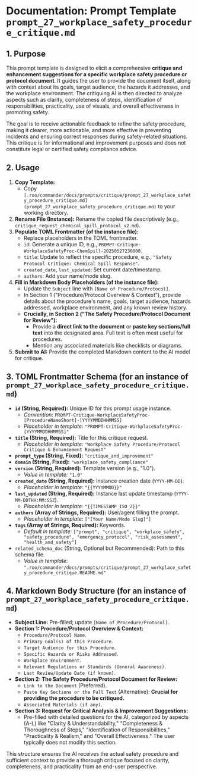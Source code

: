 # Documentation: Prompt Template `prompt_27_workplace_safety_procedure_critique.md`

## 1. Purpose

This prompt template is designed to elicit a comprehensive **critique and enhancement suggestions for a specific workplace safety procedure or protocol document**. It guides the user to provide the document itself, along with context about its goals, target audience, the hazards it addresses, and the workplace environment. The critiquing AI is then directed to analyze aspects such as clarity, completeness of steps, identification of responsibilities, practicality, use of visuals, and overall effectiveness in promoting safety.

The goal is to receive actionable feedback to refine the safety procedure, making it clearer, more actionable, and more effective in preventing incidents and ensuring correct responses during safety-related situations. This critique is for informational and improvement purposes and does not constitute legal or certified safety compliance advice.

## 2. Usage

1.  **Copy Template:**
    *   Copy `[.roo/commander/docs/prompts/critique/prompt_27_workplace_safety_procedure_critique.md](prompt_27_workplace_safety_procedure_critique.md)` to your working directory.
2.  **Rename File (Instance):** Rename the copied file descriptively (e.g., `critique_request_chemical_spill_protocol_v2.md`).
3.  **Populate TOML Frontmatter (of the instance file):**
    *   Replace placeholders in the TOML frontmatter.
    *   `id`: Generate a unique ID, e.g., `PROMPT-Critique-WorkplaceSafetyProc-ChemSpill-20250527230000`.
    *   `title`: Update to reflect the specific procedure, e.g., `"Safety Protocol Critique: Chemical Spill Response"`.
    *   `created_date`, `last_updated`: Set current date/timestamp.
    *   `authors`: Add your name/mode slug.
4.  **Fill in Markdown Body Placeholders (of the instance file):**
    *   Update the `Subject` line with `[Name of Procedure/Protocol]`.
    *   In Section 1 ("Procedure/Protocol Overview & Context"), provide details about the procedure's name, goals, target audience, hazards addressed, workplace environment, and any known review history.
    *   **Crucially, in Section 2 ("The Safety Procedure/Protocol Document for Review"):**
        *   Provide a **direct link to the document** or **paste key sections/full text** into the designated area. Full text is often most useful for procedures.
        *   Mention any associated materials like checklists or diagrams.
5.  **Submit to AI:** Provide the completed Markdown content to the AI model for critique.

## 3. TOML Frontmatter Schema (for an instance of `prompt_27_workplace_safety_procedure_critique.md`)

*   **`id` (String, Required):** Unique ID for this prompt usage instance.
    *   *Convention:* `PROMPT-Critique-WorkplaceSafetyProc-[ProcedureNameShort]-[YYYYMMDDHHMMSS]`
    *   *Placeholder in template:* `"PROMPT-Critique-WorkplaceSafetyProc-[YYYYMMDDHHMMSS]"`
*   **`title` (String, Required):** Title for this critique request.
    *   *Placeholder in template:* `"Workplace Safety Procedure/Protocol Critique & Enhancement Request"`
*   **`prompt_type` (String, Fixed):** `"critique_and_improvement"`
*   **`domain` (String, Fixed):** `"workplace_safety_compliance"`
*   **`version` (String, Required):** Template version (e.g., "1.0").
    *   *Value in template:* `"1.0"`
*   **`created_date` (String, Required):** Instance creation date (`YYYY-MM-DD`).
    *   *Placeholder in template:* `"{{YYYYMMDD}}"`
*   **`last_updated` (String, Required):** Instance last update timestamp (`YYYY-MM-DDTHH:MM:SSZ`).
    *   *Placeholder in template:* `"{{TIMESTAMP_ISO_Z}}"`
*   **`authors` (Array of Strings, Required):** User/agent filling the prompt.
    *   *Placeholder in template:* `["[Your Name/Mode Slug]"]`
*   **`tags` (Array of Strings, Required):** Keywords.
    *   *Default in template:* `["prompt", "critique", "workplace_safety", "safety_procedure", "emergency_protocol", "risk_assessment", "health_and_safety"]`
*   `related_schema_doc` (String, Optional but Recommended): Path to this schema file.
    *   *Value in template:* `".roo/commander/docs/prompts/critique/prompt_27_workplace_safety_procedure_critique.README.md"`

## 4. Markdown Body Structure (for an instance of `prompt_27_workplace_safety_procedure_critique.md`)

*   **Subject Line:** Pre-filled; update `[Name of Procedure/Protocol]`.
*   **Section 1: Procedure/Protocol Overview & Context:**
    *   `Procedure/Protocol Name`.
    *   `Primary Goal(s) of this Procedure`.
    *   `Target Audience for this Procedure`.
    *   `Specific Hazards or Risks Addressed`.
    *   `Workplace Environment`.
    *   `Relevant Regulations or Standards (General Awareness)`.
    *   `Last Review/Update Date (if known)`.
*   **Section 2: The Safety Procedure/Protocol Document for Review:**
    *   `Link to the Document` (Preferred).
    *   `Paste Key Sections or the Full Text` (Alternative): **Crucial for providing the procedure to be critiqued.**
    *   `Associated Materials (if any)`.
*   **Section 3: Request for Critical Analysis & Improvement Suggestions:**
    *   Pre-filled with detailed questions for the AI, categorized by aspects (A-L) like "Clarity & Understandability," "Completeness & Thoroughness of Steps," "Identification of Responsibilities," "Practicality & Realism," and "Overall Effectiveness." The user typically does not modify this section.

This structure ensures the AI receives the actual safety procedure and sufficient context to provide a thorough critique focused on clarity, completeness, and practicality from an end-user perspective.